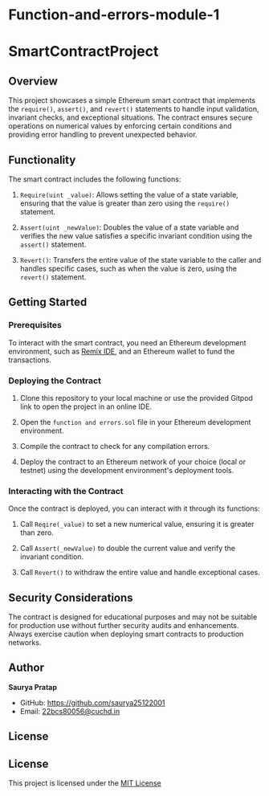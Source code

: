 # Function-and-errors-module-1
# SmartContractProject

## Overview

This project showcases a simple Ethereum smart contract that implements the `require()`, `assert()`, and `revert()` statements to handle input validation, invariant checks, and exceptional situations. The contract ensures secure operations on numerical values by enforcing certain conditions and providing error handling to prevent unexpected behavior.

## Functionality

The smart contract includes the following functions:

1. `Require(uint _value)`: Allows setting the value of a state variable, ensuring that the value is greater than zero using the `require()` statement.

2. `Assert(uint _newValue)`: Doubles the value of a state variable and verifies the new value satisfies a specific invariant condition using the `assert()` statement.

3. `Revert()`: Transfers the entire value of the state variable to the caller and handles specific cases, such as when the value is zero, using the `revert()` statement.

## Getting Started

### Prerequisites

To interact with the smart contract, you need an Ethereum development environment, such as [Remix IDE](https://remix.ethereum.org/), and an Ethereum wallet to fund the transactions.

### Deploying the Contract

1. Clone this repository to your local machine or use the provided Gitpod link to open the project in an online IDE.

2. Open the `function and errors.sol` file in your Ethereum development environment.

3. Compile the contract to check for any compilation errors.

4. Deploy the contract to an Ethereum network of your choice (local or testnet) using the development environment's deployment tools.

### Interacting with the Contract

Once the contract is deployed, you can interact with it through its functions:

1. Call `Reqire(_value)` to set a new numerical value, ensuring it is greater than zero.

2. Call `Assert(_newValue)` to double the current value and verify the invariant condition.

3. Call `Revert()` to withdraw the entire value and handle exceptional cases.

## Security Considerations

The contract is designed for educational purposes and may not be suitable for production use without further security audits and enhancements. Always exercise caution when deploying smart contracts to production networks.

## Author

**Saurya Pratap**

- GitHub:  https://github.com/saurya25122001
- Email: 22bcs80056@cuchd.in

## License
## License
This project is licensed under the [MIT License](https://github.com/saurya25122001/ETH-PROOF-Beginner-assesment/blob/b5e9ceb9d7a850ad7795fdd92b3881d109d5144e/LICENSE)

